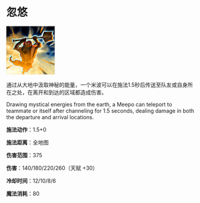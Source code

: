 # 忽悠

![](game/resource/flash3/images/spellicons/mjz_meepo_poof.png)



通过从大地中汲取神秘的能量，一个米波可以在施法1.5秒后传送至队友或自身所在之处，在离开和到达的区域都造成伤害。

Drawing mystical energies from the earth, a Meepo can teleport to teammate or itself after channeling for 1.5 seconds, dealing damage in both the departure and arrival locations.

**施法动作**：1.5+0

**施法距离**：全地图

**伤害范围**：375

**伤害**：140/180/220/260（天赋 +30）

**冷却时间**：12/10/8/6

**魔法消耗**：80













